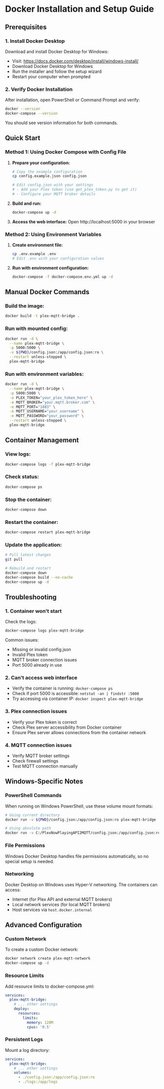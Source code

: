 # Docker Installation and Setup Guide

## Prerequisites

### 1. Install Docker Desktop

Download and install Docker Desktop for Windows:
- Visit: https://docs.docker.com/desktop/install/windows-install/
- Download Docker Desktop for Windows
- Run the installer and follow the setup wizard
- Restart your computer when prompted

### 2. Verify Docker Installation

After installation, open PowerShell or Command Prompt and verify:

```bash
docker --version
docker-compose --version
```

You should see version information for both commands.

## Quick Start

### Method 1: Using Docker Compose with Config File

1. **Prepare your configuration:**
   ```bash
   # Copy the example configuration
   cp config.example.json config.json
   
   # Edit config.json with your settings
   # - Add your Plex token (use get_plex_token.py to get it)
   # - Configure your MQTT broker details
   ```

2. **Build and run:**
   ```bash
   docker-compose up -d
   ```

3. **Access the web interface:**
   Open http://localhost:5000 in your browser

### Method 2: Using Environment Variables

1. **Create environment file:**
   ```bash
   cp .env.example .env
   # Edit .env with your configuration values
   ```

2. **Run with environment configuration:**
   ```bash
   docker-compose -f docker-compose.env.yml up -d
   ```

## Manual Docker Commands

### Build the image:
```bash
docker build -t plex-mqtt-bridge .
```

### Run with mounted config:
```bash
docker run -d \
  --name plex-mqtt-bridge \
  -p 5000:5000 \
  -v ${PWD}/config.json:/app/config.json:ro \
  --restart unless-stopped \
  plex-mqtt-bridge
```

### Run with environment variables:
```bash
docker run -d \
  --name plex-mqtt-bridge \
  -p 5000:5000 \
  -e PLEX_TOKEN="your_plex_token_here" \
  -e MQTT_BROKER="your.mqtt.broker.com" \
  -e MQTT_PORT="1883" \
  -e MQTT_USERNAME="your_username" \
  -e MQTT_PASSWORD="your_password" \
  --restart unless-stopped \
  plex-mqtt-bridge
```

## Container Management

### View logs:
```bash
docker-compose logs -f plex-mqtt-bridge
```

### Check status:
```bash
docker-compose ps
```

### Stop the container:
```bash
docker-compose down
```

### Restart the container:
```bash
docker-compose restart plex-mqtt-bridge
```

### Update the application:
```bash
# Pull latest changes
git pull

# Rebuild and restart
docker-compose down
docker-compose build --no-cache
docker-compose up -d
```

## Troubleshooting

### 1. Container won't start
Check the logs:
```bash
docker-compose logs plex-mqtt-bridge
```

Common issues:
- Missing or invalid config.json
- Invalid Plex token
- MQTT broker connection issues
- Port 5000 already in use

### 2. Can't access web interface
- Verify the container is running: `docker-compose ps`
- Check if port 5000 is accessible: `netstat -an | findstr :5000`
- Try accessing via container IP: `docker inspect plex-mqtt-bridge`

### 3. Plex connection issues
- Verify your Plex token is correct
- Check Plex server accessibility from Docker container
- Ensure Plex server allows connections from the container network

### 4. MQTT connection issues
- Verify MQTT broker settings
- Check firewall settings
- Test MQTT connection manually

## Windows-Specific Notes

### PowerShell Commands
When running on Windows PowerShell, use these volume mount formats:

```bash
# Using current directory
docker run -v ${PWD}/config.json:/app/config.json:ro plex-mqtt-bridge

# Using absolute path
docker run -v C:/PlexNowPlayingAPI2MQTT/config.json:/app/config.json:ro plex-mqtt-bridge
```

### File Permissions
Windows Docker Desktop handles file permissions automatically, so no special setup is needed.

### Networking
Docker Desktop on Windows uses Hyper-V networking. The containers can access:
- Internet (for Plex API and external MQTT brokers)
- Local network services (for local MQTT brokers)
- Host services via `host.docker.internal`

## Advanced Configuration

### Custom Network
To create a custom Docker network:

```bash
docker network create plex-mqtt-network
docker-compose up -d
```

### Resource Limits
Add resource limits to docker-compose.yml:

```yaml
services:
  plex-mqtt-bridge:
    # ... other settings
    deploy:
      resources:
        limits:
          memory: 128M
          cpus: '0.5'
```

### Persistent Logs
Mount a log directory:

```yaml
services:
  plex-mqtt-bridge:
    # ... other settings
    volumes:
      - ./config.json:/app/config.json:ro
      - ./logs:/app/logs
```
